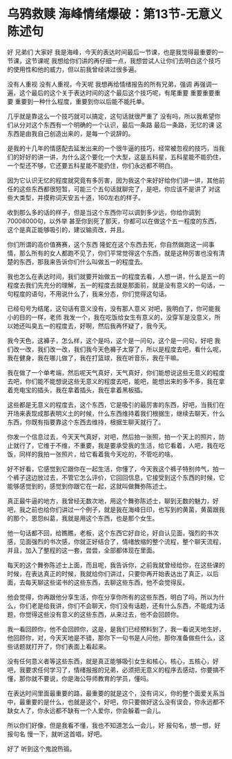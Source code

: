 # 乌鸦救赎 海峰情绪爆破：第13节-无意义陈述句

好 兄弟们 大家好 我是海峰，今天的表达时间最后一节课，也是我觉得最重要的一节课，这节课呢 我想给你们讲的再仔细一点，我想尝试人让你们去明白这个技巧的使用性和他的威力，但以前我曾经讲过很多遍。

没有人重视 没有人重视，今天呢 我想再给情绪报告的所有兄弟，强调 再强调一遍，这个最后的这个关于表达时间的这个最后这个技巧呢，有尾重要 重要重要重要 重要到一种什么程度，重要到你以后能不能托单。

几乎就是靠这么一个技巧就可以搞定，这句话就很严重了 没有吗，所以我希望你们从分对这个东西有一个明确的一个认识，最后一条路 最后一条路，无忆的课 这东西是由我自己创造出来的，是每一个说辞的。

是我的十几年的情感配去延发出来的一个很牛逼的技巧，经常被忽视的技巧，当我们的好好的讲一讲，为什么这个要化一个大型，这是五科星，五科星能不能扔住，一个型还不够，它还要五科星能不能扔住，你们永远都不明白。

因为它认识无忆的程度就究竟有多厉害，因为我这个来好好给你们讲一讲，其他前任的这些东西都很短暂，可能三个五句话就聊完了，是吧，你应该不是讲了 对这些大类型，并摸称词天安五十道，160左右的样子。

收到那么多的话的样子，但是当这个东西你可以调到多少远，你给你调到70008000句，以外举 甚至你到死了那天，你都可以在做这个五一程度的东西，这个是真正能够吸引的，建议输资改，并且。

你们所谓的高价值赛赛，这个东西 隆蛇在这个东西去死，你自然做跑这一间事情，那么所有的女人都跑不见了，你们平常觉得这个东西，就是这种厉害也没有清楚的东西，那我来告诉你们什么叫做五一的程度去。

我也怎么在表达时间，我们就要开始做五一的程度去看，人想一讲，什么是五一的程度去我们先充分的理解，五一的程度去就是那面前，就是没有意义的一句话，一句程度的语句，不用说什么了，我来分态，你们觉得这句话。

已经句号为结尾，这句话有意义没有，没有那人意义 对吧，我明白了，你可能我小的目的一样，老师 我发一个，我在吃饭给女生有意义的，没穿军是没意义，所以她还叫臭五一的程度去，好啊，然后我再怀疑了，我今天。

我今天色，这褲子，怎么样，这个是吗，这个是一问句，这个是一问句，好吧 我们改一改，我们改一改，我们我今天色褲子太穿了，所以是程度去吧，看什么呢，我在健身，我在哪儿做了，我在打篮球，我在听音乐，我在干嘛。

我在做了一个单考端，然后呢天气真好，天气真好，你们能想说这些无意义的程度去吧，你们能不能想说这些无意义的程度去吧，能吧，能想出来的多不多，我在拿着充电宝的插头，我在拿着插头，我在拿着黑板插。

这些都是无意义的程度去，这个东西，它是吸引的最厉害的东西，好吧，当我们在开场来表现成那表明义土的时候，什么东西维持着我们根据生，继续去聊天，什么东西，你既有指要靠这个东西去维持，根据生聊天就行了。

你发一个信息过去，今天天气真好，对吧，然后拍一张照，拍一个天上的照片，防止就行了，它维于不维，不重要，我是要承受我的生活，给它看着，人吧，我在吃饭，同样的我拍一张照片，给它看着我今天吃的，不管吃的啥。

好不好看，它感觉到它跟你在一起生活，你懂了，今天我这个裤子特别帅气，拍一个裤子这边放过去，不管它怎么评价，它回回信息，它接受到这个东西的时候，它能够感觉到的，感觉到你跟它在一起，这就叫做舞弥陈述士。

真正最牛逼的地方，我曾经无数次地，用这个舞弥陈述士，聊到无数的魅力，好吧，我之前也给你们讲过一个例子，就是我在海峰日印，也写到的黄菌，黄菌跟我的那个，恩怨纠葛，我就是用这个东西，也是那个女生。

他一句话都不回，给瞧瞧，老板，这个东西它好自论，好自认见面，强烈的书次感，见面强烈的书次感，你就正好结合了，情绪放缩的整个流程，整个聊天流程，并且，加入了整程的这一套，尝尝，全部都体现在里面。

每天的这个舞弥陈述士上面，而且呢，我告诉你，之前我就曾经给你，在这些课的时候，在表达真正的时候，我就给你们讲过，只要你再开始表达出了真正，以后面，去每天聊这些诺书的这些东西，去聊这些东西，他不会觉得反。

他会觉得，你再跟他分享生活，你在分享你所有的这些东西，明白了吗，所以为什么，你们老是给我讲，你们不会聊天，你们没有话题，还有什么东西，不能成为话题，你觉得这些没有意义的这些东西，从来过去，他不会回顾你。

我一看回顾你，他不会回顾你，这是，是我们已经预料到了，我一看说天地生好，他回顾你，对，今天天地是不错，那你下一句书是人问他，那你准备做些什么，这些话题就打开了，你们表面上看起来。

没有任何意义者等这些东西，就是真正能够吸引女生和核心，核心，五核心，好吧，我要求任何学习了，情绪报报的兄弟，必须把无意义的程序去感动，你要搞不懂，那你就不要说，你是海公导师教育的学员，懂吗。

在表达时间里面最重要的路，最重要的就是这个，没有词义，你的整个面爱关系当中，最重要的是什么，也就是这个，好吧，你只要做好这么没有误会，你永远都不缺女人了，你永远都不缺有一个人爱你，你会躲着一会儿。

所以你们好像，但是我看不懂，我也不知道怎么一会儿，好 报句名，想一想，好 报句名 慢一下，就听这首唱，好吧。

好了 听到这个鬼說热锻。